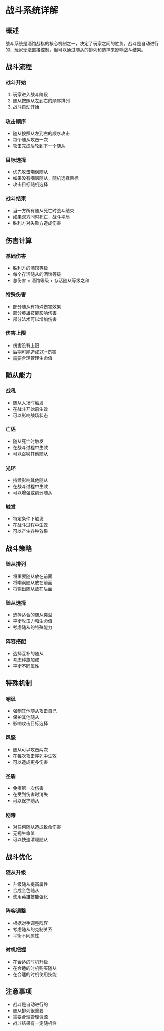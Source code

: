 # 战斗系统详解

## 概述
战斗系统是酒馆战棋的核心机制之一，决定了玩家之间的胜负。战斗是自动进行的，玩家无法直接控制，但可以通过随从的排列和选择来影响战斗结果。

## 战斗流程

### 战斗开始
1. 玩家进入战斗阶段
2. 随从按照从左到右的顺序排列
3. 战斗自动开始

### 攻击顺序
- 随从按照从左到右的顺序攻击
- 每个随从攻击一次
- 攻击完成后轮到下一个随从

### 目标选择
- 优先攻击嘲讽随从
- 如果没有嘲讽随从，随机选择目标
- 攻击目标随机选择

### 战斗结束
- 当一方所有随从死亡时战斗结束
- 如果双方同时死亡，战斗平局
- 胜利方对失败方造成伤害

## 伤害计算

### 基础伤害
- 胜利方的酒馆等级
- 每个存活随从的酒馆等级
- 总伤害 = 酒馆等级 + 存活随从等级之和

### 特殊伤害
- 部分随从有特殊伤害效果
- 部分英雄技能影响伤害
- 部分法术可以增加伤害

### 伤害上限
- 伤害没有上限
- 后期可能造成20+伤害
- 需要合理管理生命值

## 随从能力

### 战吼
- 随从入场时触发
- 在战斗开始前生效
- 可以影响战场状态

### 亡语
- 随从死亡时触发
- 在战斗过程中生效
- 可以召唤其他随从

### 光环
- 持续影响其他随从
- 在战斗过程中生效
- 可以增强或削弱随从

### 触发
- 特定条件下触发
- 在战斗过程中生效
- 可以产生各种效果

## 战斗策略

### 随从排列
- 将重要随从放在前面
- 将嘲讽随从放在前面
- 将输出随从放在后面

### 随从选择
- 选择适合的随从类型
- 平衡攻击力和生命值
- 考虑随从的特殊能力

### 阵容搭配
- 选择互补的随从
- 考虑种族加成
- 平衡不同属性

## 特殊机制

### 嘲讽
- 强制其他随从攻击自己
- 保护其他随从
- 影响攻击目标选择

### 风怒
- 随从可以攻击两次
- 在每次攻击序列中生效
- 可以造成更多伤害

### 圣盾
- 免疫第一次伤害
- 在受到伤害时消失
- 可以保护随从

### 剧毒
- 对任何随从造成致命伤害
- 无视生命值
- 可以快速清理随从

## 战斗优化

### 随从升级
- 升级随从提高属性
- 合成金色随从
- 使用英雄技能强化

### 阵容调整
- 根据对手调整阵容
- 考虑随从的克制关系
- 平衡不同属性

### 时机把握
- 在合适的时机升级
- 在合适的时机购买随从
- 在合适的时机使用技能

## 注意事项
- 战斗是自动进行的
- 随从排列很重要
- 需要合理管理资源
- 战斗结果有一定随机性
